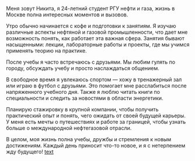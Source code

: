Меня зовут Никита, я 24-летний студент РГУ нефти и газа, жизнь в Москве полна интересных моментов и вызовов.

Утро обычно начинается с кофе и подготовки к занятиям. Я изучаю различные аспекты нефтяной и газовой промышленности, что дает мне возможность понять, как работает эта важная сфера. Занятия бывают насыщенными: лекции, лабораторные работы и проекты, где мы учимся применять теорию на практике.

После учебы я часто встречаюсь с друзьями. Мы любим гулять по городу, обсуждать учебу и просто наслаждаться общением. 

В свободное время я увлекаюсь спортом — хожу в тренажерный зал или играю в футбол с друзьями. Это помогает мне расслабиться после напряженного учебного дня. Также я люблю читать книги по специальности и следить за новостями в области энергетики.

Планирую стажировку в крупной компании, чтобы получить практический опыт и понять, чего ожидать от своей будущей карьеры. У меня есть мечты о путешествиях и работе за границей, чтобы узнать больше о международной нефтегазовой отрасли.

В целом, моя жизнь полна учебы, дружбы и стремления к новым достижениям. Каждый день приносит что-то новое, и я с нетерпением жду будущего!
[text](IMG_9381.HEIC)
